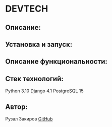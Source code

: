 # DEVTECH

## Описание:

## Установка и запуск:

## Описание функциональности:

## Стек технологий:
Python 3.10
Django 4.1
PostgreSQL 15

## Автор:
Рузал Закиров [GitHub](https://github.com/Ruzal-Z/)
